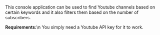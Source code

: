 This console application can be used to find Youtube channels based on certain keywords and it also filters them based on the number of subscribers.

**Requirements:**\n
You simply need a Youtube API key for it to work.
